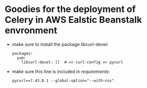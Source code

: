 Goodies for the deployment of Celery in AWS Ealstic Beanstalk envronment
========================================================================

* make sure to install the package libcurl-devel:
    ```
    packages:
      yum:
        libcurl-devel: []  # => curl-config => pycurl
    ```

* make sure this line is included in _requirements_:
	```
	pycurl==7.43.0.1 --global-option="--with-nss"
	```
